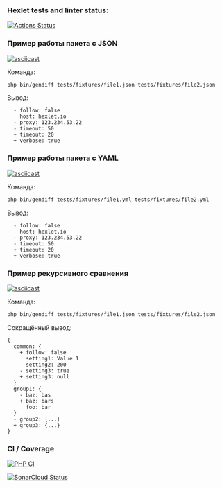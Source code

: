 ### Hexlet tests and linter status:
[![Actions Status](https://github.com/Ekaterina-Chmil/php-project-48/actions/workflows/hexlet-check.yml/badge.svg)](https://github.com/Ekaterina-Chmil/php-project-48/actions)

### Пример работы пакета с JSON
[![asciicast](https://asciinema.org/a/AfwJIUHZqfiKabkb0pQ8BZHTg.svg)](https://asciinema.org/a/AfwJIUHZqfiKabkb0pQ8BZHTg)

Команда:

```bash
php bin/gendiff tests/fixtures/file1.json tests/fixtures/file2.json
```
Вывод:

```text
  - follow: false
    host: hexlet.io
  - proxy: 123.234.53.22
  - timeout: 50
  + timeout: 20
  + verbose: true
```
### Пример работы пакета с YAML
[![asciicast](https://asciinema.org/a/OU2ASVN2hxvhfWI0QP5i10x4O.svg)](https://asciinema.org/a/OU2ASVN2hxvhfWI0QP5i10x4O)

Команда:

```bash
php bin/gendiff tests/fixtures/file1.yml tests/fixtures/file2.yml
```
Вывод:

```text
  - follow: false
    host: hexlet.io
  - proxy: 123.234.53.22
  - timeout: 50
  + timeout: 20
  + verbose: true
```
### Пример рекурсивного сравнения
[![asciicast](https://asciinema.org/a/XGTOerq0yqmzHYzI5698WrtnH.svg)](https://asciinema.org/a/XGTOerq0yqmzHYzI5698WrtnH)

Команда:

```bash
php bin/gendiff tests/fixtures/file1.json tests/fixtures/file2.json
```

Сокращённый вывод:

```text
{
  common: {
    + follow: false
      setting1: Value 1
    - setting2: 200
    - setting3: true
    + setting3: null
  }
  group1: {
    - baz: bas
    + baz: bars
      foo: bar
  }
  - group2: {...}
  + group3: {...}
}
```

### CI / Coverage
[![PHP CI](https://github.com/Ekaterina-Chmil/php-project-48/actions/workflows/main.yml/badge.svg)](https://github.com/Ekaterina-Chmil/php-project-48/actions/workflows/main.yml)

[![SonarCloud Status](https://sonarcloud.io/api/project_badges/measure?project=Ekaterina-Chmil_php-project-48&metric=alert_status)](https://sonarcloud.io/summary/new_code?id=Ekaterina-Chmil_php-project-48)
